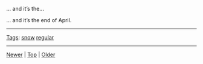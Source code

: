 <!--
title: &hellip; and it&rsquo;s the end of April.
date: 2020-06-28T14:55:35.529Z
tags: snow, regular
-->








&hellip; and it&rsquo;s the...
<p>&hellip; and it&rsquo;s the end of April.</p>

<!--BOTTOM-POST-NAVIGATION-->
---

[Tags](tags.md): [snow](tag-snow.md) [regular](tag-regular.md)

---

[Newer](143134379242.md) | [Top](index.md) | [Older](143439595902.md)